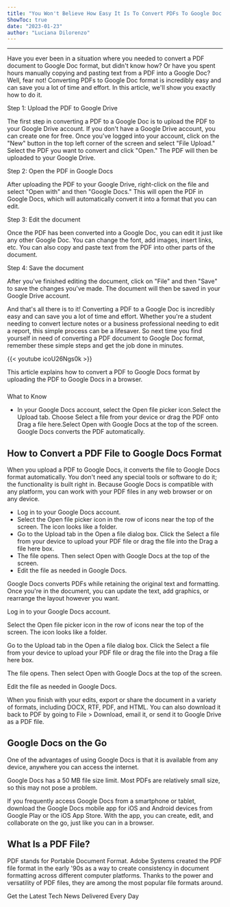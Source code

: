 ```yaml
---
title: "You Won't Believe How Easy It Is To Convert PDFs To Google Doc Format - Learn How Now!"
ShowToc: true 
date: "2023-01-23"
author: "Luciana Dilorenzo"
---
```

*****
Have you ever been in a situation where you needed to convert a PDF document to Google Doc format, but didn't know how? Or have you spent hours manually copying and pasting text from a PDF into a Google Doc? Well, fear not! Converting PDFs to Google Doc format is incredibly easy and can save you a lot of time and effort. In this article, we'll show you exactly how to do it.

Step 1: Upload the PDF to Google Drive

The first step in converting a PDF to a Google Doc is to upload the PDF to your Google Drive account. If you don't have a Google Drive account, you can create one for free. Once you've logged into your account, click on the "New" button in the top left corner of the screen and select "File Upload." Select the PDF you want to convert and click "Open." The PDF will then be uploaded to your Google Drive.

Step 2: Open the PDF in Google Docs

After uploading the PDF to your Google Drive, right-click on the file and select "Open with" and then "Google Docs." This will open the PDF in Google Docs, which will automatically convert it into a format that you can edit.

Step 3: Edit the document

Once the PDF has been converted into a Google Doc, you can edit it just like any other Google Doc. You can change the font, add images, insert links, etc. You can also copy and paste text from the PDF into other parts of the document.

Step 4: Save the document

After you've finished editing the document, click on "File" and then "Save" to save the changes you've made. The document will then be saved in your Google Drive account.

And that's all there is to it! Converting a PDF to a Google Doc is incredibly easy and can save you a lot of time and effort. Whether you're a student needing to convert lecture notes or a business professional needing to edit a report, this simple process can be a lifesaver. So next time you find yourself in need of converting a PDF document to Google Doc format, remember these simple steps and get the job done in minutes.

{{< youtube icoU26Ngs0k >}} 




This article explains how to convert a PDF to Google Docs format by uploading the PDF to Google Docs in a browser.

 
### 
What to Know
 
- In your Google Docs account, select the Open file picker icon.Select the Upload tab. Choose Select a file from your device or drag the PDF onto Drag a file here.Select Open with Google Docs at the top of the screen. Google Docs converts the PDF automatically.

 
##   How to Convert a PDF File to Google Docs Format  
 

When you upload a PDF to Google Docs, it converts the file to Google Docs format automatically. You don't need any special tools or software to do it; the functionality is built right in. Because Google Docs is compatible with any platform, you can work with your PDF files in any web browser or on any device.

 
- Log in to your Google Docs account.
 - Select the Open file picker icon in the row of icons near the top of the screen. The icon looks like a folder.
 - Go to the Upload tab in the Open a file dialog box. Click the Select a file from your device to upload your PDF file or drag the file into the Drag a file here box.
 - The file opens. Then select Open with Google Docs at the top of the screen.
 - Edit the file as needed in Google Docs.

 

Google Docs converts PDFs while retaining the original text and formatting. Once you're in the document, you can update the text, add graphics, or rearrange the layout however you want.

 

Log in to your Google Docs account.

 

Select the Open file picker icon in the row of icons near the top of the screen. The icon looks like a folder.

 

Go to the Upload tab in the Open a file dialog box. Click the Select a file from your device to upload your PDF file or drag the file into the Drag a file here box.

 

The file opens. Then select Open with Google Docs at the top of the screen.

 

Edit the file as needed in Google Docs.

 

When you finish with your edits, export or share the document in a variety of formats, including DOCX, RTF, PDF, and HTML. You can also download it back to PDF by going to File > Download, email it, or send it to Google Drive as a PDF file.

 
##   Google Docs on the Go  
 

One of the advantages of using Google Docs is that it is available from any device, anywhere you can access the internet.

 
Google Docs has a 50 MB file size limit. Most PDFs are relatively small size, so this may not pose a problem.
 

If you frequently access Google Docs from a smartphone or tablet, download the Google Docs mobile app for iOS and Android devices from Google Play or the iOS App Store. With the app, you can create, edit, and collaborate on the go, just like you can in a browser.

 
##   What Is a PDF File?  
 

PDF stands for Portable Document Format. Adobe Systems created the PDF file format in the early '90s as a way to create consistency in document formatting across different computer platforms. Thanks to the power and versatility of PDF files, they are among the most popular file formats around.

 

Get the Latest Tech News Delivered Every Day




